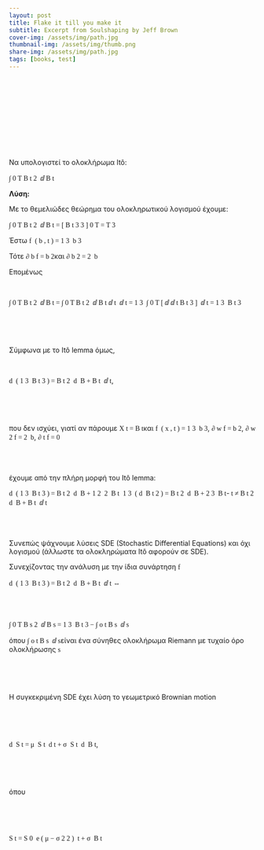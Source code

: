 ```yaml
---
layout: post
title: Flake it till you make it
subtitle: Excerpt from Soulshaping by Jeff Brown
cover-img: /assets/img/path.jpg
thumbnail-img: /assets/img/thumb.png
share-img: /assets/img/path.jpg
tags: [books, test]
---
```

<html xmlns:mml>
<!DOCTYPE html public "-//W3C//DTD HTML 4.01 Transitional//EN"
"http://www.w3.org/TR/html4/loose.dtd">
<head>
<!-- The next lines of text are copied from the file htmlout.cfg, and can be modified there -->
 <script src="https://cdnjs.cloudflare.com/ajax/libs/mathjax/2.7.4/MathJax.js">
      MathJax.Hub.Config({
      MathML: {
      extensions: ["content-mathml.js"]
      }
      });
 </script>
<style type="text/css">
.displayed {text-align: center}
.displayed { display: block !
important}
.displayedmathml {margin-top: 5px; margin-bottom: 5px; font-style: normal; font-family: Times New Roman; font-size: 100%}
span.leadin {float: left}
span.vspace {vertical-align: top}
span.rule {display: inline; background-color: black}
span.inline-math-graphics {white-space: nowrap}
hr.pagebreak {color: green}
table {border-collapse: collapse; border-color: black}
table td {border-color: black}
.inlinemathml {font-family: Times New Roman; font-style: normal; font-size: 100%}
.inlineTable {display: inline}
</style>
<!-- End of lines from htmlout.cfg -->

<!-- Enable MathML rendering by Techexplorer in Internet Explorer -->
<!-- <object id="mmlFactory" classid="clsid:0E76D59A-C088-11D4-9920-002035EFB1A4"></object> -->
<!-- <?IMPORT namespace="mml" implementation="#mmlFactory" ?> -->
<!-- Enable MathML rendering by MathPlayer in Internet Explorer -->
<object id="mathplayer" classid="clsid:32F66A20-7614-11D4-BD11-00104BD3F987"></object>
<?import namespace="mml" implementation="#mathplayer"?>

<link href="1.Modelling.css" rel="stylesheet" type="text/css"/>
<meta name="CREATED" content="Friday, February 11, 2022 01:31:03"/>
<meta name="REVISED" content="Sunday, February 13, 2022 22:51:57"/>
<meta name="GENERATOR" content="Scientific Word"/>
<title>1.Modelling.htm</title>
</head>
<body >
<p>
   &#x39d;&#x3b1;
   &#x3c5;&#x3c0;&#x3bf;&#x3bb;&#x3bf;&#x3b3;&#x3b9;&#x3c3;&#x3c4;&#x3b5;&#x3af;
   &#x3c4;&#x3bf;
   &#x3bf;&#x3bb;&#x3bf;&#x3ba;&#x3bb;&#x3ae;&#x3c1;&#x3c9;&#x3bc;&#x3b1;
   It&#xf4;:
</p>
<p>
   <mml:math class="inlinemathml" display="inline">
     <mml:mrow>
       <mml:msubsup>
         <mml:mo form="prefix" largeop="true">&int;</mml:mo>
         <mml:mn>0</mml:mn>
         <mml:mi>T</mml:mi>
       </mml:msubsup>
       <mml:mrow>
         <mml:msubsup>
           <mml:mi>B</mml:mi>
           <mml:mi>t</mml:mi>
           <mml:mn>2</mml:mn>
         </mml:msubsup>
         <mml:mo>&InvisibleTimes;</mml:mo>
         <mml:mrow>
           <mml:mo form="prefix">&dd;</mml:mo>
           <mml:msub>
             <mml:mi>B</mml:mi>
             <mml:mi>t</mml:mi>
           </mml:msub>
         </mml:mrow>
       </mml:mrow>
     </mml:mrow>
   <mml:mtext class="fix-IE-bug">&ZeroWidthSpace;</mml:mtext></mml:math>
</p>
<p>
   <strong>&#x39b;&#x3cd;&#x3c3;&#x3b7;:</strong>
</p>
<p>
   &#x39c;&#x3b5; &#x3c4;&#x3bf;
   &#x3b8;&#x3b5;&#x3bc;&#x3b5;&#x3bb;&#x3b9;&#x3ce;&#x3b4;&#x3b5;&#x3c2;
   &#x3b8;&#x3b5;&#x3ce;&#x3c1;&#x3b7;&#x3bc;&#x3b1; &#x3c4;&#x3bf;&#x3c5;
   &#x3bf;&#x3bb;&#x3bf;&#x3ba;&#x3bb;&#x3b7;&#x3c1;&#x3c9;&#x3c4;&#x3b9;&#x3ba;&#x3bf;&#x3cd;
   &#x3bb;&#x3bf;&#x3b3;&#x3b9;&#x3c3;&#x3bc;&#x3bf;&#x3cd;
   &#x3ad;&#x3c7;&#x3bf;&#x3c5;&#x3bc;&#x3b5;:
</p>
<p>
   <mml:math class="inlinemathml" display="inline">
     <mml:mrow>
       <mml:mrow>
         <mml:msubsup>
           <mml:mo form="prefix" largeop="true">&int;</mml:mo>
           <mml:mn>0</mml:mn>
           <mml:mi>T</mml:mi>
         </mml:msubsup>
         <mml:mrow>
           <mml:msubsup>
             <mml:mi>B</mml:mi>
             <mml:mi>t</mml:mi>
             <mml:mn>2</mml:mn>
           </mml:msubsup>
           <mml:mo>&InvisibleTimes;</mml:mo>
           <mml:mrow>
             <mml:mo form="prefix">&dd;</mml:mo>
             <mml:msub>
               <mml:mi>B</mml:mi>
               <mml:mi>t</mml:mi>
             </mml:msub>
           </mml:mrow>
         </mml:mrow>
       </mml:mrow>
       <mml:mo form="infix">=</mml:mo>
       <mml:msubsup>
         <mml:mrow>
           <mml:mo form="prefix" fence="true" stretchy="true" symmetric="true">[</mml:mo>
           <mml:mfrac>
             <mml:msubsup>
               <mml:mi>B</mml:mi>
               <mml:mi>t</mml:mi>
               <mml:mn>3</mml:mn>
             </mml:msubsup>
             <mml:mn>3</mml:mn>
           </mml:mfrac>
           <mml:mo form="postfix" fence="true" stretchy="true" symmetric="true">]</mml:mo>
         </mml:mrow>
         <mml:mn>0</mml:mn>
         <mml:mi>T</mml:mi>
       </mml:msubsup>
       <mml:mo form="infix">=</mml:mo>
       <mml:mfrac>
         <mml:mi>T</mml:mi>
         <mml:mn>3</mml:mn>
       </mml:mfrac>
     </mml:mrow>
   <mml:mtext class="fix-IE-bug">&ZeroWidthSpace;</mml:mtext></mml:math>
</p>
<p>
   &#x388;&#x3c3;&#x3c4;&#x3c9;
   <mml:math class="inlinemathml" display="inline">
     <mml:mrow>
       <mml:mrow>
         <mml:mi>f</mml:mi>
         <mml:mo>&ApplyFunction;</mml:mo>
         <mml:mrow>
           <mml:mo form="prefix" fence="true" stretchy="false">(</mml:mo>
           <mml:mrow>
             <mml:mi>b</mml:mi>
             <mml:mo form="infix">,</mml:mo>
             <mml:mi>t</mml:mi>
           </mml:mrow>
           <mml:mo form="postfix" fence="true" stretchy="false">)</mml:mo>
         </mml:mrow>
       </mml:mrow>
       <mml:mo form="infix">=</mml:mo>
       <mml:mrow>
         <mml:mfrac>
           <mml:mn>1</mml:mn>
           <mml:mn>3</mml:mn>
         </mml:mfrac>
         <mml:mo>&InvisibleTimes;</mml:mo>
         <mml:msup>
           <mml:mi>b</mml:mi>
           <mml:mn>3</mml:mn>
         </mml:msup>
       </mml:mrow>
     </mml:mrow>
   <mml:mtext class="fix-IE-bug">&ZeroWidthSpace;</mml:mtext></mml:math>
</p>
<p>
   &#x3a4;&#x3cc;&#x3c4;&#x3b5;
   <mml:math class="inlinemathml" display="inline">
     <mml:mrow>
       <mml:mrow>
         <mml:msub>
           <mml:mo form="prefix">&PartialD;</mml:mo>
           <mml:mi>b</mml:mi>
         </mml:msub>
         <mml:mi>f</mml:mi>
       </mml:mrow>
       <mml:mo form="infix">=</mml:mo>
       <mml:msup>
         <mml:mi>b</mml:mi>
         <mml:mn>2</mml:mn>
       </mml:msup>
     </mml:mrow>
   <mml:mtext class="fix-IE-bug">&ZeroWidthSpace;</mml:mtext></mml:math>
   &#x3ba;&#x3b1;&#x3b9;
   <mml:math class="inlinemathml" display="inline">
     <mml:mrow>
       <mml:msubsup>
         <mml:mo form="prefix">&PartialD;</mml:mo>
         <mml:mi>b</mml:mi>
         <mml:mn>2</mml:mn>
       </mml:msubsup>
       <mml:mo form="infix">=</mml:mo>
       <mml:mrow>
         <mml:mn>2</mml:mn>
         <mml:mo>&InvisibleTimes;</mml:mo>
         <mml:mi>b</mml:mi>
       </mml:mrow>
     </mml:mrow>
   <mml:mtext class="fix-IE-bug">&ZeroWidthSpace;</mml:mtext></mml:math>
</p>
<p>
   &#x395;&#x3c0;&#x3bf;&#x3bc;&#x3ad;&#x3bd;&#x3c9;&#x3c2;
</p>
<p>
   <mml:math class="inlinemathml" display="inline">
   <mml:mtext class="fix-IE-bug">&ZeroWidthSpace;</mml:mtext></mml:math>
</p>
<p>
   <mml:math class="inlinemathml" display="inline">
     <mml:mrow>
       <mml:mrow>
         <mml:msubsup>
           <mml:mo form="prefix" largeop="true">&int;</mml:mo>
           <mml:mn>0</mml:mn>
           <mml:mi>T</mml:mi>
         </mml:msubsup>
         <mml:mrow>
           <mml:msubsup>
             <mml:mi>B</mml:mi>
             <mml:mi>t</mml:mi>
             <mml:mn>2</mml:mn>
           </mml:msubsup>
           <mml:mo>&InvisibleTimes;</mml:mo>
           <mml:mrow>
             <mml:mo form="prefix">&dd;</mml:mo>
             <mml:msub>
               <mml:mi>B</mml:mi>
               <mml:mi>t</mml:mi>
             </mml:msub>
           </mml:mrow>
         </mml:mrow>
       </mml:mrow>
       <mml:mo form="infix">=</mml:mo>
       <mml:mrow>
         <mml:msubsup>
           <mml:mo form="prefix" largeop="true">&int;</mml:mo>
           <mml:mn>0</mml:mn>
           <mml:mi>T</mml:mi>
         </mml:msubsup>
         <mml:mrow>
           <mml:msubsup>
             <mml:mi>B</mml:mi>
             <mml:mi>t</mml:mi>
             <mml:mn>2</mml:mn>
           </mml:msubsup>
           <mml:mo>&InvisibleTimes;</mml:mo>
           <mml:mfrac>
             <mml:mrow>
               <mml:mo form="prefix">&dd;</mml:mo>
               <mml:msub>
                 <mml:mi>B</mml:mi>
                 <mml:mi>t</mml:mi>
               </mml:msub>
             </mml:mrow>
             <mml:mrow>
               <mml:mo form="prefix">&dd;</mml:mo>
               <mml:mi>t</mml:mi>
             </mml:mrow>
           </mml:mfrac>
           <mml:mo>&InvisibleTimes;</mml:mo>
           <mml:mrow>
             <mml:mo form="prefix">&dd;</mml:mo>
             <mml:mi>t</mml:mi>
           </mml:mrow>
         </mml:mrow>
       </mml:mrow>
       <mml:mo form="infix">=</mml:mo>
       <mml:mrow>
         <mml:mfrac>
           <mml:mn>1</mml:mn>
           <mml:mn>3</mml:mn>
         </mml:mfrac>
         <mml:mo>&InvisibleTimes;</mml:mo>
         <mml:mrow>
           <mml:msubsup>
             <mml:mo form="prefix" largeop="true">&int;</mml:mo>
             <mml:mn>0</mml:mn>
             <mml:mi>T</mml:mi>
           </mml:msubsup>
           <mml:mrow>
             <mml:mrow>
               <mml:mo form="prefix" fence="true" stretchy="true" symmetric="true">[</mml:mo>
               <mml:mrow>
                 <mml:mfrac>
                   <mml:mo form="prefix">&dd;</mml:mo>
                   <mml:mrow>
                     <mml:mo form="prefix">&dd;</mml:mo>
                     <mml:mi>t</mml:mi>
                   </mml:mrow>
                 </mml:mfrac>
                 <mml:msubsup>
                   <mml:mi>B</mml:mi>
                   <mml:mi>t</mml:mi>
                   <mml:mn>3</mml:mn>
                 </mml:msubsup>
               </mml:mrow>
               <mml:mo form="postfix" fence="true" stretchy="true" symmetric="true">]</mml:mo>
             </mml:mrow>
             <mml:mo>&InvisibleTimes;</mml:mo>
             <mml:mrow>
               <mml:mo form="prefix">&dd;</mml:mo>
               <mml:mi>t</mml:mi>
             </mml:mrow>
           </mml:mrow>
         </mml:mrow>
       </mml:mrow>
       <mml:mo form="infix">=</mml:mo>
       <mml:mrow>
         <mml:mfrac>
           <mml:mn>1</mml:mn>
           <mml:mn>3</mml:mn>
         </mml:mfrac>
         <mml:mo>&InvisibleTimes;</mml:mo>
         <mml:msubsup>
           <mml:mi>B</mml:mi>
           <mml:mi>t</mml:mi>
           <mml:mn>3</mml:mn>
         </mml:msubsup>
       </mml:mrow>
     </mml:mrow>
   <mml:mtext class="fix-IE-bug">&ZeroWidthSpace;</mml:mtext></mml:math>
</p>
<p>
   <br/><br/><br/>
</p>
<p>
   &#x3a3;&#x3cd;&#x3bc;&#x3c6;&#x3c9;&#x3bd;&#x3b1; &#x3bc;&#x3b5;
   &#x3c4;&#x3bf; It&#xf4; lemma &#x3cc;&#x3bc;&#x3c9;&#x3c2;,
</p>
<p>
   <mml:math class="inlinemathml" display="inline">
   <mml:mtext class="fix-IE-bug">&ZeroWidthSpace;</mml:mtext></mml:math>
</p>
<p>
   <mml:math class="inlinemathml" display="inline">
     <mml:mrow>
       <mml:mrow>
         <mml:mi>d</mml:mi>
         <mml:mo>&InvisibleTimes;</mml:mo>
         <mml:mrow>
           <mml:mo form="prefix" fence="true" stretchy="false">(</mml:mo>
           <mml:mrow>
             <mml:mfrac>
               <mml:mn>1</mml:mn>
               <mml:mn>3</mml:mn>
             </mml:mfrac>
             <mml:mo>&InvisibleTimes;</mml:mo>
             <mml:msubsup>
               <mml:mi>B</mml:mi>
               <mml:mi>t</mml:mi>
               <mml:mn>3</mml:mn>
             </mml:msubsup>
           </mml:mrow>
           <mml:mo form="postfix" fence="true" stretchy="false">)</mml:mo>
         </mml:mrow>
       </mml:mrow>
       <mml:mo form="infix">=</mml:mo>
       <mml:mrow>
         <mml:mrow>
           <mml:msubsup>
             <mml:mi>B</mml:mi>
             <mml:mi>t</mml:mi>
             <mml:mn>2</mml:mn>
           </mml:msubsup>
           <mml:mo>&InvisibleTimes;</mml:mo>
           <mml:mi>d</mml:mi>
           <mml:mo>&InvisibleTimes;</mml:mo>
           <mml:mi>B</mml:mi>
         </mml:mrow>
         <mml:mo form="infix">+</mml:mo>
         <mml:mrow>
           <mml:msub>
             <mml:mi>B</mml:mi>
             <mml:mi>t</mml:mi>
           </mml:msub>
           <mml:mo>&InvisibleTimes;</mml:mo>
           <mml:mrow>
             <mml:mo form="prefix">&dd;</mml:mo>
             <mml:mi>t</mml:mi>
           </mml:mrow>
         </mml:mrow>
       </mml:mrow>
     </mml:mrow>
   <mml:mtext class="fix-IE-bug">&ZeroWidthSpace;</mml:mtext></mml:math>,
</p>
<p>
   <br/><br/><br/>
</p>
<p>
   &#x3c0;&#x3bf;&#x3c5; &#x3b4;&#x3b5;&#x3bd;
   &#x3b9;&#x3c3;&#x3c7;&#x3cd;&#x3b5;&#x3b9;,
   &#x3b3;&#x3b9;&#x3b1;&#x3c4;&#x3af; &#x3b1;&#x3bd;
   &#x3c0;&#x3ac;&#x3c1;&#x3bf;&#x3c5;&#x3bc;&#x3b5;
   <mml:math class="inlinemathml" display="inline">
     <mml:mrow>
       <mml:msub>
         <mml:mi>X</mml:mi>
         <mml:mi>t</mml:mi>
       </mml:msub>
       <mml:mo form="infix">=</mml:mo>
       <mml:msub>
         <mml:mi>B</mml:mi>
         <mml:mi>t</mml:mi>
       </mml:msub>
     </mml:mrow>
   <mml:mtext class="fix-IE-bug">&ZeroWidthSpace;</mml:mtext></mml:math>
   &#x3ba;&#x3b1;&#x3b9;
   <mml:math class="inlinemathml" display="inline">
     <mml:mrow>
       <mml:mrow>
         <mml:mi>f</mml:mi>
         <mml:mo>&ApplyFunction;</mml:mo>
         <mml:mrow>
           <mml:mo form="prefix" fence="true" stretchy="false">(</mml:mo>
           <mml:mrow>
             <mml:mi>x</mml:mi>
             <mml:mo form="infix">,</mml:mo>
             <mml:mi>t</mml:mi>
           </mml:mrow>
           <mml:mo form="postfix" fence="true" stretchy="false">)</mml:mo>
         </mml:mrow>
       </mml:mrow>
       <mml:mo form="infix">=</mml:mo>
       <mml:mrow>
         <mml:mfrac>
           <mml:mn>1</mml:mn>
           <mml:mn>3</mml:mn>
         </mml:mfrac>
         <mml:mo>&InvisibleTimes;</mml:mo>
         <mml:msup>
           <mml:mi>b</mml:mi>
           <mml:mn>3</mml:mn>
         </mml:msup>
       </mml:mrow>
     </mml:mrow>
   <mml:mtext class="fix-IE-bug">&ZeroWidthSpace;</mml:mtext></mml:math>,
   <mml:math class="inlinemathml" display="inline">
     <mml:mrow>
       <mml:mrow>
         <mml:msub>
           <mml:mo form="prefix">&PartialD;</mml:mo>
           <mml:mi>w</mml:mi>
         </mml:msub>
         <mml:mi>f</mml:mi>
       </mml:mrow>
       <mml:mo form="infix">=</mml:mo>
       <mml:msup>
         <mml:mi>b</mml:mi>
         <mml:mn>2</mml:mn>
       </mml:msup>
     </mml:mrow>
   <mml:mtext class="fix-IE-bug">&ZeroWidthSpace;</mml:mtext></mml:math>,
   <mml:math class="inlinemathml" display="inline">
     <mml:mrow>
       <mml:mrow>
         <mml:msubsup>
           <mml:mo form="prefix">&PartialD;</mml:mo>
           <mml:mi>w</mml:mi>
           <mml:mn>2</mml:mn>
         </mml:msubsup>
         <mml:mi>f</mml:mi>
       </mml:mrow>
       <mml:mo form="infix">=</mml:mo>
       <mml:mrow>
         <mml:mn>2</mml:mn>
         <mml:mo>&InvisibleTimes;</mml:mo>
         <mml:mi>b</mml:mi>
       </mml:mrow>
     </mml:mrow>
   <mml:mtext class="fix-IE-bug">&ZeroWidthSpace;</mml:mtext></mml:math>,
   <mml:math class="inlinemathml" display="inline">
     <mml:mrow>
       <mml:mrow>
         <mml:msub>
           <mml:mo form="prefix">&PartialD;</mml:mo>
           <mml:mi>t</mml:mi>
         </mml:msub>
         <mml:mi>f</mml:mi>
       </mml:mrow>
       <mml:mo form="infix">=</mml:mo>
       <mml:mn>0</mml:mn>
     </mml:mrow>
   <mml:mtext class="fix-IE-bug">&ZeroWidthSpace;</mml:mtext></mml:math>
</p>
<p>
   <br/><br/><br/>&#x3ad;&#x3c7;&#x3bf;&#x3c5;&#x3bc;&#x3b5;
   &#x3b1;&#x3c0;&#x3cc; &#x3c4;&#x3b7;&#x3bd;
   &#x3c0;&#x3bb;&#x3ae;&#x3c1;&#x3b7; &#x3bc;&#x3bf;&#x3c1;&#x3c6;&#x3ae;
   &#x3c4;&#x3bf;&#x3c5; It&#xf4; lemma:
</p>
<p>
   <mml:math class="inlinemathml" display="inline">
     <mml:mrow>
       <mml:mrow>
         <mml:mi>d</mml:mi>
         <mml:mo>&InvisibleTimes;</mml:mo>
         <mml:mrow>
           <mml:mo form="prefix" fence="true" stretchy="false">(</mml:mo>
           <mml:mrow>
             <mml:mfrac>
               <mml:mn>1</mml:mn>
               <mml:mn>3</mml:mn>
             </mml:mfrac>
             <mml:mo>&InvisibleTimes;</mml:mo>
             <mml:msubsup>
               <mml:mi>B</mml:mi>
               <mml:mi>t</mml:mi>
               <mml:mn>3</mml:mn>
             </mml:msubsup>
           </mml:mrow>
           <mml:mo form="postfix" fence="true" stretchy="false">)</mml:mo>
         </mml:mrow>
       </mml:mrow>
       <mml:mo form="infix">=</mml:mo>
       <mml:mrow>
         <mml:mrow>
           <mml:msubsup>
             <mml:mi>B</mml:mi>
             <mml:mi>t</mml:mi>
             <mml:mn>2</mml:mn>
           </mml:msubsup>
           <mml:mo>&InvisibleTimes;</mml:mo>
           <mml:mi>d</mml:mi>
           <mml:mo>&InvisibleTimes;</mml:mo>
           <mml:mi>B</mml:mi>
         </mml:mrow>
         <mml:mo form="infix">+</mml:mo>
         <mml:mrow>
           <mml:mfrac>
             <mml:mn>1</mml:mn>
             <mml:mn>2</mml:mn>
           </mml:mfrac>
           <mml:mo>&InvisibleTimes;</mml:mo>
           <mml:mn>2</mml:mn>
           <mml:mo>&InvisibleTimes;</mml:mo>
           <mml:msub>
             <mml:mi>B</mml:mi>
             <mml:mi>t</mml:mi>
           </mml:msub>
           <mml:mo>&InvisibleTimes;</mml:mo>
           <mml:mfrac>
             <mml:mn>1</mml:mn>
             <mml:mn>3</mml:mn>
           </mml:mfrac>
           <mml:mo>&InvisibleTimes;</mml:mo>
           <mml:mrow>
             <mml:mo form="prefix" fence="true" stretchy="false">(</mml:mo>
             <mml:mrow>
               <mml:mi>d</mml:mi>
               <mml:mo>&InvisibleTimes;</mml:mo>
               <mml:msubsup>
                 <mml:mi>B</mml:mi>
                 <mml:mi>t</mml:mi>
                 <mml:mn>2</mml:mn>
               </mml:msubsup>
             </mml:mrow>
             <mml:mo form="postfix" fence="true" stretchy="false">)</mml:mo>
           </mml:mrow>
         </mml:mrow>
       </mml:mrow>
       <mml:mo form="infix">=</mml:mo>
       <mml:mrow>
         <mml:mrow>
           <mml:msubsup>
             <mml:mi>B</mml:mi>
             <mml:mi>t</mml:mi>
             <mml:mn>2</mml:mn>
           </mml:msubsup>
           <mml:mo>&InvisibleTimes;</mml:mo>
           <mml:mi>d</mml:mi>
           <mml:mo>&InvisibleTimes;</mml:mo>
           <mml:mi>B</mml:mi>
         </mml:mrow>
         <mml:mo form="infix">+</mml:mo>
         <mml:mrow>
           <mml:mfrac>
             <mml:mn>2</mml:mn>
             <mml:mn>3</mml:mn>
           </mml:mfrac>
           <mml:mo>&InvisibleTimes;</mml:mo>
           <mml:msub>
             <mml:mi>B</mml:mi>
             <mml:mi>t</mml:mi>
           </mml:msub>
         </mml:mrow>
       </mml:mrow>
     </mml:mrow>
   <mml:mtext class="fix-IE-bug">&ZeroWidthSpace;</mml:mtext></mml:math>-<mml:math class="inlinemathml" display="inline">
     <mml:mrow>
       <mml:mi>t</mml:mi>
       <mml:mo form="infix">&ne;</mml:mo>
       <mml:mrow>
         <mml:mrow>
           <mml:msubsup>
             <mml:mi>B</mml:mi>
             <mml:mi>t</mml:mi>
             <mml:mn>2</mml:mn>
           </mml:msubsup>
           <mml:mo>&InvisibleTimes;</mml:mo>
           <mml:mi>d</mml:mi>
           <mml:mo>&InvisibleTimes;</mml:mo>
           <mml:mi>B</mml:mi>
         </mml:mrow>
         <mml:mo form="infix">+</mml:mo>
         <mml:mrow>
           <mml:msub>
             <mml:mi>B</mml:mi>
             <mml:mi>t</mml:mi>
           </mml:msub>
           <mml:mo>&InvisibleTimes;</mml:mo>
           <mml:mrow>
             <mml:mo form="prefix">&dd;</mml:mo>
             <mml:mi>t</mml:mi>
           </mml:mrow>
         </mml:mrow>
       </mml:mrow>
     </mml:mrow>
   <mml:mtext class="fix-IE-bug">&ZeroWidthSpace;</mml:mtext></mml:math>
</p>
<p>
   <br/><br/><br/>&#x3a3;&#x3c5;&#x3bd;&#x3b5;&#x3c0;&#x3ce;&#x3c2;
   &#x3c8;&#x3ac;&#x3c7;&#x3bd;&#x3bf;&#x3c5;&#x3bc;&#x3b5;
   &#x3bb;&#x3cd;&#x3c3;&#x3b5;&#x3b9;&#x3c2; SDE (Stochastic Differential
   Equations) &#x3ba;&#x3b1;&#x3b9; &#x3cc;&#x3c7;&#x3b9;
   &#x3bb;&#x3bf;&#x3b3;&#x3b9;&#x3c3;&#x3bc;&#x3bf;&#x3cd;
   (&#x3ac;&#x3bb;&#x3bb;&#x3c9;&#x3c3;&#x3c4;&#x3b5; &#x3c4;&#x3b1;
   &#x3bf;&#x3bb;&#x3bf;&#x3ba;&#x3bb;&#x3b7;&#x3c1;&#x3ce;&#x3bc;&#x3b1;&#x3c4;&#x3b1;
   It&#xf4; &#x3b1;&#x3c6;&#x3bf;&#x3c1;&#x3bf;&#x3cd;&#x3bd; &#x3c3;&#x3b5;
   SDE).
</p>
<p>
   &#x3a3;&#x3c5;&#x3bd;&#x3b5;&#x3c7;&#x3af;&#x3b6;&#x3bf;&#x3bd;&#x3c4;&#x3b1;&#x3c2;
   &#x3c4;&#x3b7;&#x3bd; &#x3b1;&#x3bd;&#x3ac;&#x3bb;&#x3c5;&#x3c3;&#x3b7;
   &#x3bc;&#x3b5; &#x3c4;&#x3b7;&#x3bd; &#x3af;&#x3b4;&#x3b9;&#x3b1;
   &#x3c3;&#x3c5;&#x3bd;&#x3ac;&#x3c1;&#x3c4;&#x3b7;&#x3c3;&#x3b7;
   <mml:math class="inlinemathml" display="inline">
     <mml:mrow>
       <mml:mi>f</mml:mi>
     </mml:mrow>
   <mml:mtext class="fix-IE-bug">&ZeroWidthSpace;</mml:mtext></mml:math>
</p>
<p>
   <mml:math class="inlinemathml" display="inline">
     <mml:mrow>
       <mml:mrow>
         <mml:mrow>
           <mml:mi>d</mml:mi>
           <mml:mo>&InvisibleTimes;</mml:mo>
           <mml:mrow>
             <mml:mo form="prefix" fence="true" stretchy="false">(</mml:mo>
             <mml:mrow>
               <mml:mfrac>
                 <mml:mn>1</mml:mn>
                 <mml:mn>3</mml:mn>
               </mml:mfrac>
               <mml:mo>&InvisibleTimes;</mml:mo>
               <mml:msubsup>
                 <mml:mi>B</mml:mi>
                 <mml:mi>t</mml:mi>
                 <mml:mn>3</mml:mn>
               </mml:msubsup>
             </mml:mrow>
             <mml:mo form="postfix" fence="true" stretchy="false">)</mml:mo>
           </mml:mrow>
         </mml:mrow>
         <mml:mo form="infix">=</mml:mo>
         <mml:mrow>
           <mml:mrow>
             <mml:msubsup>
               <mml:mi>B</mml:mi>
               <mml:mi>t</mml:mi>
               <mml:mn>2</mml:mn>
             </mml:msubsup>
             <mml:mo>&InvisibleTimes;</mml:mo>
             <mml:mi>d</mml:mi>
             <mml:mo>&InvisibleTimes;</mml:mo>
             <mml:mi>B</mml:mi>
           </mml:mrow>
           <mml:mo form="infix">+</mml:mo>
           <mml:mrow>
             <mml:msub>
               <mml:mi>B</mml:mi>
               <mml:mi>t</mml:mi>
             </mml:msub>
             <mml:mo>&InvisibleTimes;</mml:mo>
             <mml:mrow>
               <mml:mo form="prefix">&dd;</mml:mo>
               <mml:mi>t</mml:mi>
             </mml:mrow>
           </mml:mrow>
         </mml:mrow>
       </mml:mrow>
       <mml:mo form="infix">&hArr;</mml:mo>
     </mml:mrow>
   <mml:mtext class="fix-IE-bug">&ZeroWidthSpace;</mml:mtext></mml:math>
</p>
<p>
   <br/><br/><br/><mml:math class="inlinemathml" display="inline">
     <mml:mrow>
       <mml:mrow>
         <mml:msubsup>
           <mml:mo form="prefix" largeop="true">&int;</mml:mo>
           <mml:mn>0</mml:mn>
           <mml:mi>T</mml:mi>
         </mml:msubsup>
         <mml:mrow>
           <mml:msubsup>
             <mml:mi>B</mml:mi>
             <mml:mi>s</mml:mi>
             <mml:mn>2</mml:mn>
           </mml:msubsup>
           <mml:mo>&InvisibleTimes;</mml:mo>
           <mml:mrow>
             <mml:mo form="prefix">&dd;</mml:mo>
             <mml:msub>
               <mml:mi>B</mml:mi>
               <mml:mi>s</mml:mi>
             </mml:msub>
           </mml:mrow>
         </mml:mrow>
       </mml:mrow>
       <mml:mo form="infix">=</mml:mo>
       <mml:mrow>
         <mml:mrow>
           <mml:mfrac>
             <mml:mn>1</mml:mn>
             <mml:mn>3</mml:mn>
           </mml:mfrac>
           <mml:mo>&InvisibleTimes;</mml:mo>
           <mml:msubsup>
             <mml:mi>B</mml:mi>
             <mml:mi>t</mml:mi>
             <mml:mn>3</mml:mn>
           </mml:msubsup>
         </mml:mrow>
         <mml:mo form="infix">&minus;</mml:mo>
         <mml:mrow>
           <mml:msubsup>
             <mml:mo form="prefix" largeop="true">&int;</mml:mo>
             <mml:mi>o</mml:mi>
             <mml:mi>t</mml:mi>
           </mml:msubsup>
           <mml:mrow>
             <mml:msub>
               <mml:mi>B</mml:mi>
               <mml:mi>s</mml:mi>
             </mml:msub>
             <mml:mo>&InvisibleTimes;</mml:mo>
             <mml:mrow>
               <mml:mo form="prefix">&dd;</mml:mo>
               <mml:mi>s</mml:mi>
             </mml:mrow>
           </mml:mrow>
         </mml:mrow>
       </mml:mrow>
     </mml:mrow>
   <mml:mtext class="fix-IE-bug">&ZeroWidthSpace;</mml:mtext></mml:math>
</p>
<p>
   &#x3cc;&#x3c0;&#x3bf;&#x3c5;
   <mml:math class="inlinemathml" display="inline">
     <mml:mrow>
       <mml:msubsup>
         <mml:mo form="prefix" largeop="true">&int;</mml:mo>
         <mml:mi>o</mml:mi>
         <mml:mi>t</mml:mi>
       </mml:msubsup>
       <mml:mrow>
         <mml:msub>
           <mml:mi>B</mml:mi>
           <mml:mi>s</mml:mi>
         </mml:msub>
         <mml:mo>&InvisibleTimes;</mml:mo>
         <mml:mrow>
           <mml:mo form="prefix">&dd;</mml:mo>
           <mml:mi>s</mml:mi>
         </mml:mrow>
       </mml:mrow>
     </mml:mrow>
   <mml:mtext class="fix-IE-bug">&ZeroWidthSpace;</mml:mtext></mml:math>
   &#x3b5;&#x3af;&#x3bd;&#x3b1;&#x3b9; &#x3ad;&#x3bd;&#x3b1;
   &#x3c3;&#x3cd;&#x3bd;&#x3b7;&#x3b8;&#x3b5;&#x3c2;
   &#x3bf;&#x3bb;&#x3bf;&#x3ba;&#x3bb;&#x3ae;&#x3c1;&#x3c9;&#x3bc;&#x3b1; Riemann
   &#x3bc;&#x3b5; &#x3c4;&#x3c5;&#x3c7;&#x3b1;&#x3af;&#x3bf;
   &#x3cc;&#x3c1;&#x3bf;
   &#x3bf;&#x3bb;&#x3bf;&#x3ba;&#x3bb;&#x3ae;&#x3c1;&#x3c9;&#x3c3;&#x3b7;&#x3c2;
   <mml:math class="inlinemathml" display="inline">
     <mml:mrow>
       <mml:mi>s</mml:mi>
     </mml:mrow>
   <mml:mtext class="fix-IE-bug">&ZeroWidthSpace;</mml:mtext></mml:math>
</p>
<p>
   <br/><br/><br/>
</p>
<p>
   &#x397;
   &#x3c3;&#x3c5;&#x3b3;&#x3ba;&#x3b5;&#x3ba;&#x3c1;&#x3b9;&#x3bc;&#x3ad;&#x3bd;&#x3b7;
   SDE &#x3ad;&#x3c7;&#x3b5;&#x3b9; &#x3bb;&#x3cd;&#x3c3;&#x3b7; &#x3c4;&#x3bf;
   &#x3b3;&#x3b5;&#x3c9;&#x3bc;&#x3b5;&#x3c4;&#x3c1;&#x3b9;&#x3ba;&#x3cc;
   Brownian motion
</p>
<p>
   <br/><br/><br/>
</p>
<p>
   <mml:math class="inlinemathml" display="inline">
     <mml:mrow>
       <mml:mrow>
         <mml:mi>d</mml:mi>
         <mml:mo>&InvisibleTimes;</mml:mo>
         <mml:msub>
           <mml:mi>S</mml:mi>
           <mml:mi>t</mml:mi>
         </mml:msub>
       </mml:mrow>
       <mml:mo form="infix">=</mml:mo>
       <mml:mrow>
         <mml:mrow>
           <mml:mi>&mu;</mml:mi>
           <mml:mo>&InvisibleTimes;</mml:mo>
           <mml:msub>
             <mml:mi>S</mml:mi>
             <mml:mi>t</mml:mi>
           </mml:msub>
           <mml:mo>&InvisibleTimes;</mml:mo>
           <mml:msub>
             <mml:mi>d</mml:mi>
             <mml:mi>t</mml:mi>
           </mml:msub>
         </mml:mrow>
         <mml:mo form="infix">+</mml:mo>
         <mml:mrow>
           <mml:mi>&#963;</mml:mi>
           <mml:mo>&InvisibleTimes;</mml:mo>
           <mml:msub>
             <mml:mi>S</mml:mi>
             <mml:mi>t</mml:mi>
           </mml:msub>
           <mml:mo>&InvisibleTimes;</mml:mo>
           <mml:mi>d</mml:mi>
           <mml:mo>&InvisibleTimes;</mml:mo>
           <mml:msub>
             <mml:mi>B</mml:mi>
             <mml:mi>t</mml:mi>
           </mml:msub>
         </mml:mrow>
       </mml:mrow>
     </mml:mrow>
   <mml:mtext class="fix-IE-bug">&ZeroWidthSpace;</mml:mtext></mml:math>,
</p>
<p>
   <br/><br/><br/>
</p>
<p>
   &#x3cc;&#x3c0;&#x3bf;&#x3c5;
</p>
<p>
   <br/><br/><br/>
</p>
<p>
   <mml:math class="inlinemathml" display="inline">
     <mml:mrow>
       <mml:msub>
         <mml:mi>S</mml:mi>
         <mml:mi>t</mml:mi>
       </mml:msub>
       <mml:mo form="infix">=</mml:mo>
       <mml:mrow>
         <mml:msub>
           <mml:mi>S</mml:mi>
           <mml:mn>0</mml:mn>
         </mml:msub>
         <mml:mo>&InvisibleTimes;</mml:mo>
         <mml:msup>
           <mml:mi>e</mml:mi>
           <mml:mrow>
             <mml:mrow>
               <mml:mrow>
                 <mml:mo form="prefix" fence="true" stretchy="false">(</mml:mo>
                 <mml:mrow>
                   <mml:mi>&mu;</mml:mi>
                   <mml:mo form="infix">&minus;</mml:mo>
                   <mml:mfrac>
                     <mml:msup>
                       <mml:mi>&#963;</mml:mi>
                       <mml:mn>2</mml:mn>
                     </mml:msup>
                     <mml:mn>2</mml:mn>
                   </mml:mfrac>
                 </mml:mrow>
                 <mml:mo form="postfix" fence="true" stretchy="false">)</mml:mo>
               </mml:mrow>
               <mml:mo>&InvisibleTimes;</mml:mo>
               <mml:mi>t</mml:mi>
             </mml:mrow>
             <mml:mo form="infix">+</mml:mo>
             <mml:mrow>
               <mml:mi>&#963;</mml:mi>
               <mml:mo>&InvisibleTimes;</mml:mo>
               <mml:msub>
                 <mml:mi>B</mml:mi>
                 <mml:mi>t</mml:mi>
               </mml:msub>
             </mml:mrow>
           </mml:mrow>
         </mml:msup>
       </mml:mrow>
     </mml:mrow>
   <mml:mtext class="fix-IE-bug">&ZeroWidthSpace;</mml:mtext></mml:math>
</p>
</body>

</html>
